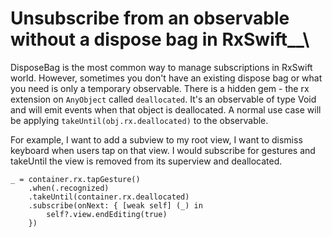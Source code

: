 # Unsubscribe from an observable without a dispose bag in RxSwift__\
DisposeBag is the most common way to manage subscriptions in RxSwift world. However, sometimes you don't have an existing dispose bag or what you need is only a temporary observable. There is a hidden gem - the rx extension on `AnyObject` called `deallocated`. It's an observable of type Void and will emit events when that object is deallocated. A normal use case will be applying `takeUntil(obj.rx.deallocated)` to the observable.

For example, I want to add a subview to my root view, I want to dismiss keyboard when users tap on that view. I would subscribe for gestures and takeUntil the view is removed from its superview and deallocated.

```
_ = container.rx.tapGesture()
    .when(.recognized)
    .takeUntil(container.rx.deallocated)
    .subscribe(onNext: { [weak self] (_) in
        self?.view.endEditing(true)
    })
```